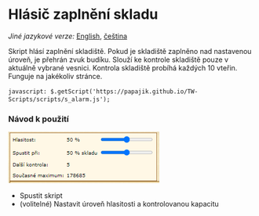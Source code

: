 # Hlásič zaplnění skladu

_Jiné jazykové verze:_ [English](s_alarm_en.md), [čeština](s_alarm_cs.md)

Skript hlásí zaplnění skladiště. 
Pokud je skladiště zaplněno nad nastavenou úroveň, je přehrán zvuk budíku. 
Slouží ke kontrole skladiště pouze v aktuálně vybrané vesnici.
Kontrola skladiště probíhá každých 10 vteřin. Funguje na jakékoliv stránce. 

```
javascript: $.getScript('https://papajik.github.io/TW-Scripts/scripts/s_alarm.js');
```

### Návod k použití

![Ukázka](../media/images/s_alarm_cs.png)

* Spustit skript
* (volitelné) Nastavit úroveň hlasitosti a kontrolovanou kapacitu